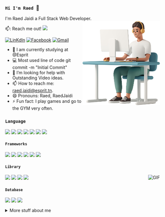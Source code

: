 ### `Hi I'm Raed `👋  

I'm Raed Jaidi a Full Stack Web Developer.
<img align="right" width="50%" src="https://github.com/Dedpy/Dedpy/raw/main/Boy%20working.png" alt="Raedjd-freelancer" style="max-width: 100%;">

📫: Reach me out! <img src="https://raw.githubusercontent.com/ShahriarShafin/ShahriarShafin/main/Assets/handshake.gif" width="100px" style="max-width: 100%;">

<a href="https://www.linkedin.com/in/raed-jaidi/" rel="nofollow"><img src="https://img.shields.io/badge/LinkedIn-0077B5?style=for-the-badge&logo=linkedin&logoColor=white" alt="LinKdIn"></a>
<a href="https://www.facebook.com/raed.jaidy.9/" rel="nofollow"><img src="https://img.shields.io/badge/Facebook-1877F2?style=for-the-badge&logo=facebook&logoColor=white" alt="Facebook"></a>
<a href="mailto:raed.jaidi@esprit.tn?subject=Hola%20Sumanth"><img src="https://camo.githubusercontent.com/2e31b0d0e07e5431ee3f85689b488016d52a4fb97e523ae497023a9746e2e52e/68747470733a2f2f696d672e736869656c64732e696f2f62616467652f676d61696c2d2532334431343833362e7376673f267374796c653d666f722d7468652d6261646765266c6f676f3d676d61696c266c6f676f436f6c6f723d7768697465" alt="Gmail" data-canonical-src="https://img.shields.io/badge/gmail-%23D14836.svg?&amp;style=for-the-badge&amp;logo=gmail&amp;logoColor=white" style="max-width: 100%;"></a>




- 🔭 I am currently studying at @Esprit
- 💻 Most used line of code git commit -m "Initial Commit"
- 🤔 I’m looking for help with Outstanding Video ideas.
- 📫 How to reach me: raed.jaidi@esprit.tn.
- 😄 Pronouns: Raed, RaedJaidi
- ⚡  Fun fact: I play games and go to the GYM very often.

### `Language`

<a href="#" rel="nofollow"><img src="https://img.shields.io/badge/C-00599C?style=for-the-badge&logo=c&logoColor=white"></a>
<a href="#" rel="nofollow"><img src="https://img.shields.io/badge/JavaScript-323330?style=for-the-badge&logo=javascript&logoColor=F7DF1E"></a>
<a href="#" rel="nofollow"><img src="https://img.shields.io/badge/TypeScript-007ACC?style=for-the-badge&logo=typescript&logoColor=white"></a>
<a href="#" rel="nofollow"><img src="https://img.shields.io/badge/Java-ED8B00?style=for-the-badge&logo=java&logoColor=white"></a>
<a href="#" rel="nofollow"><img src="https://img.shields.io/badge/Python-FFD43B?style=for-the-badge&logo=python&logoColor=blu"></a>
<a href="#" rel="nofollow"><img src="https://img.shields.io/badge/HTML5-E34F26?style=for-the-badge&logo=html5&logoColor=white"></a>
<a href="#" rel="nofollow"><img src="https://img.shields.io/badge/CSS3-1572B6?style=for-the-badge&logo=css3&logoColor=white"></a>

#### `Frameworks` 


<a href="#" rel="nofollow"><img src="https://img.shields.io/badge/Angular-DD0031?style=for-the-badge&logo=angular&logoColor=white"></a>
<a href="#" rel="nofollow"><img src="https://img.shields.io/badge/Express.js-000000?style=for-the-badge&logo=express&logoColor=white"></a>
<a href="#" rel="nofollow"><img src="https://img.shields.io/badge/Bootstrap-563D7C?style=for-the-badge&logo=bootstrap&logoColor=white"></a>
<a href="#" rel="nofollow"><img src="https://img.shields.io/badge/Spring_Boot-F2F4F9?style=for-the-badge&logo=spring-boot"></a>
<a href="#" rel="nofollow"><img src="https://img.shields.io/badge/Django-092E20?style=for-the-badge&logo=django&logoColor=green"></a>
<a href="#" rel="nofollow"><img src="https://img.shields.io/badge/.NET-512BD4?style=for-the-badge&logo=dotnet&logoColor=white"></a>

#### `Library` 

<a href="#" rel="nofollow"><img src="https://img.shields.io/badge/React-20232A?style=for-the-badge&logo=react&logoColor=61DAFB"></a>
<a href="#" rel="nofollow"><img src="https://img.shields.io/badge/Redux-593D88?style=for-the-badge&logo=redux&logoColor=white"></a>
<a href="#" rel="nofollow"><img src="https://img.shields.io/badge/Socket.io-010101?&style=for-the-badge&logo=Socket.io&logoColor=white"></a>
<a href="#" rel="nofollow"><img src="https://img.shields.io/badge/jQuery-0769AD?style=for-the-badge&logo=jquery&logoColor=white"></a>
<img align="right" alt="GIF" height="160px" src="https://camo.githubusercontent.com/fa22a95c9000d4e4914bc5de9fb94adde07fc0123f0f91ed0f2c3b7bd0240fcb/68747470733a2f2f6f63746f6465782e6769746875622e636f6d2f696d616765732f6461667470756e6b746f6361742d74686f6d61732e676966" data-canonical-src="https://octodex.github.com/images/daftpunktocat-thomas.gif" style="max-width: 100%;">

####  `Database`

<a href="#" rel="nofollow"><img src="https://img.shields.io/badge/MySQL-005C84?style=for-the-badge&logo=mysql&logoColor=white"></a>
<a href="#" rel="nofollow"><img src="https://img.shields.io/badge/MongoDB-4EA94B?style=for-the-badge&logo=mongodb&logoColor=white"></a>
<a href="#" rel="nofollow"><img src="https://img.shields.io/badge/Neo4j-018bff?style=for-the-badge&logo=neo4j&logoColor=white"></a>


<details>
 <summary>More stuff about me </summary>

#### `Profile Visits`

 ![visitor badge](https://visitor-badge.glitch.me/badge?page_id=Raedjd)
  

 #### `Github Stats`
 
![Anurag's GitHub stats](https://activity-graph.herokuapp.com/graph?username=Raedjd&amp;bg_color=1F222E&amp;color=F8D866&amp;line=F85D7F&amp;point=FFFFFF&amp;hide_border=true" style="max-width: 100%;")   
 <p dir="auto"><a href="https://github.com/Raedjd/github-readme-activity-graph"><img alt="Raed Jaidi's Activity Graph" src="https://camo.githubusercontent.com/6661b2aa77702749d2c28f3e4acfadbb82aa0b38c5ea2b792badea1b5d4a211c/68747470733a2f2f64656e766572636f646572312d61637469766974792d67726170682e6865726f6b756170702e636f6d2f67726170682f3f757365726e616d653d546168656e7942454c47554954482662675f636f6c6f723d31463232324526636f6c6f723d463844383636266c696e653d46383544374626706f696e743d46464646464626686964655f626f726465723d74727565" data-canonical-src="https://denvercoder1-activity-graph.herokuapp.com/graph/?username=Raedjd&amp;bg_color=1F222E&amp;color=F8D866&amp;line=F85D7F&amp;point=FFFFFF&amp;hide_border=true" style="max-width: 100%;"></a></p>
<div align="center">
 
![Anurag's GitHub stats](https://github-readme-stats.vercel.app/api?username=Raedjd&hide=contribs,prs&theme=tokyonight)

![Anurag's GitHub stats](https://github-readme-streak-stats.herokuapp.com/?user=Raedjd&amp;theme=tokyonight)
 
 ![Anurag's GitHub stats](https://github-readme-stats.vercel.app/api/top-langs/?username=Raedjd&amp;theme=tokyonight)

 <h3 dir="auto"><a id="user-content-this-week-i-spent-my-time-on--" class="anchor" aria-hidden="true" href="#this-week-i-spent-my-time-on--"><svg class="octicon octicon-link" viewBox="0 0 16 16" version="1.1" width="16" height="16" aria-hidden="true"><path fill-rule="evenodd" d="M7.775 3.275a.75.75 0 001.06 1.06l1.25-1.25a2 2 0 112.83 2.83l-2.5 2.5a2 2 0 01-2.83 0 .75.75 0 00-1.06 1.06 3.5 3.5 0 004.95 0l2.5-2.5a3.5 3.5 0 00-4.95-4.95l-1.25 1.25zm-4.69 9.64a2 2 0 010-2.83l2.5-2.5a2 2 0 012.83 0 .75.75 0 001.06-1.06 3.5 3.5 0 00-4.95 0l-2.5 2.5a3.5 3.5 0 004.95 4.95l1.25-1.25a.75.75 0 00-1.06-1.06l-1.25 1.25a2 2 0 01-2.83 0z"></path></svg></a>This week I spent my time on  <animated-image data-catalyst=""><a target="_blank" rel="noopener noreferrer" href="https://camo.githubusercontent.com/63d722931c1acc52675c1dda6e92309da815e41feaf8674a5bfa9ad354c45452/68747470733a2f2f6d656469612e67697068792e636f6d2f6d656469612f5376517a6b545162335a774b636a3151544f2f67697068792e676966" data-target="animated-image.originalLink" hidden=""><img src="https://camo.githubusercontent.com/63d722931c1acc52675c1dda6e92309da815e41feaf8674a5bfa9ad354c45452/68747470733a2f2f6d656469612e67697068792e636f6d2f6d656469612f5376517a6b545162335a774b636a3151544f2f67697068792e676966" width="40" data-canonical-src="https://media.giphy.com/media/SvQzkTQb3ZwKcj1QTO/giphy.gif" style="max-width: 100%;" data-target="animated-image.originalImage" hidden=""></a>
      <span class="AnimatedImagePlayer" data-target="animated-image.player">
        <a data-target="animated-image.replacedLink" class="AnimatedImagePlayer-images" href="https://camo.githubusercontent.com/63d722931c1acc52675c1dda6e92309da815e41feaf8674a5bfa9ad354c45452/68747470733a2f2f6d656469612e67697068792e636f6d2f6d656469612f5376517a6b545162335a774b636a3151544f2f67697068792e676966" target="_blank">
          
        
 <p dir="auto"><a href="https://github.com/Raedjd/github-readme-stats"><img src="https://camo.githubusercontent.com/f9409f30f3a44ea467ee02746f666c01fcee41b45e43d0bf8805af20db28572b/68747470733a2f2f6769746875622d726561646d652d73746174732e76657263656c2e6170702f6170692f77616b6174696d653f757365726e616d653d746168656e79267468656d653d7261646963616c" alt="Tahtouha" data-canonical-src="https://github-readme-stats.vercel.app/api/wakatime?username=Raedjd&amp;theme=radical" style="max-width: 100%;"></a></p>
 
 
 </div>
 

